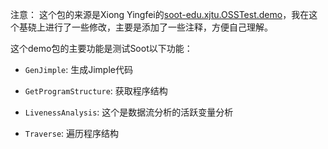 注意：
这个包的来源是Xiong Yingfei的[soot-edu.xjtu.OSSTest.demo](https://xiongyingfei.github.io/SA/2021/demo.zip)，我在这个基硗上进行了一些修改，主要是添加了一些注释，方便自己理解。

这个demo包的主要功能是测试Soot以下功能：
- `GenJimple`: 生成Jimple代码

- `GetProgramStructure`: 获取程序结构
- `LivenessAnalysis`: 这个是数据流分析的活跃变量分析
- `Traverse`: 遍历程序结构